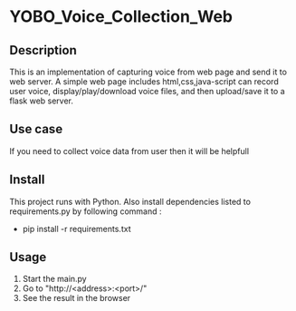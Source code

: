 # YOBO_Voice_Collection_Web

## Description

This is an implementation of capturing voice from web page and send it to web server. A simple web page includes html,css,java-script can record user voice, display/play/download voice files, and then upload/save it to a flask web server.

## Use case
If you need to collect voice data from user then it will be helpfull

## Install
This project runs with Python. Also install dependencies listed to requirements.py by following command :
* pip install -r requirements.txt

## Usage
1. Start the main.py
2. Go to "http://&lt;address&gt;:&lt;port&gt;/"
3. See the result in the browser
